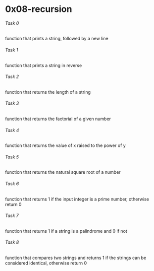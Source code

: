 # 0x08-recursion

###### Task 0

function that prints a string, followed by a new line

###### Task 1

function that prints a string in reverse

###### Task 2

function that returns the length of a string

###### Task 3

function that returns the factorial of a given number

###### Task 4

function that returns the value of x raised to the power of y

###### Task 5

function that returns the natural square root of a number

###### Task 6

function that returns 1 if the input integer is a prime number, otherwise return 0

###### Task 7

function that returns 1 if a string is a palindrome and 0 if not

###### Task 8

function that compares two strings and returns 1 if the strings can be considered identical, otherwise return 0
